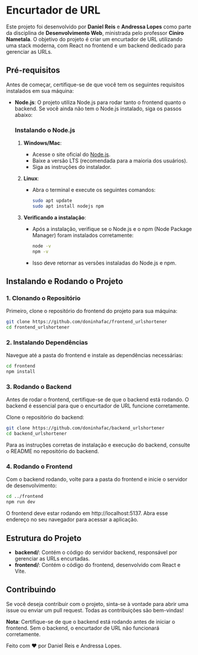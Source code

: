 # Encurtador de URL

Este projeto foi desenvolvido por **Daniel Reis** e **Andressa Lopes** como parte da disciplina de **Desenvolvimento Web**, ministrada pelo professor **Ciniro Nametala**. O objetivo do projeto é criar um encurtador de URL utilizando uma stack moderna, com React no frontend e um backend dedicado para gerenciar as URLs.

## Pré-requisitos

Antes de começar, certifique-se de que você tem os seguintes requisitos instalados em sua máquina:

-   **Node.js**: O projeto utiliza Node.js para rodar tanto o frontend quanto o backend. Se você ainda não tem o Node.js instalado, siga os passos abaixo:

    ### Instalando o Node.js

    1. **Windows/Mac**:

        - Acesse o site oficial do [Node.js](https://nodejs.org/).
        - Baixe a versão LTS (recomendada para a maioria dos usuários).
        - Siga as instruções do instalador.

    2. **Linux**:

        - Abra o terminal e execute os seguintes comandos:
            ```bash
            sudo apt update
            sudo apt install nodejs npm
            ```

    3. **Verificando a instalação**:
        - Após a instalação, verifique se o Node.js e o npm (Node Package Manager) foram instalados corretamente:
            ```bash
            node -v
            npm -v
            ```
        - Isso deve retornar as versões instaladas do Node.js e npm.

## Instalando e Rodando o Projeto

### 1. Clonando o Repositório

Primeiro, clone o repositório do frontend do projeto para sua máquina:

```bash
git clone https://github.com/doninhafac/frontend_urlshortener
cd frontend_urlshortener
```

### 2. Instalando Dependências

Navegue até a pasta do frontend e instale as dependências necessárias:

```bash
cd frontend
npm install
```

### 3. Rodando o Backend

Antes de rodar o frontend, certifique-se de que o backend está rodando. O backend é essencial para que o encurtador de URL funcione corretamente.

Clone o repositório do backend:

```bash
git clone https://github.com/doninhafac/backend_urlshortener
cd backend_urlshortener
```

Para as instruções corretas de instalação e execução do backend, consulte o README no repositório do backend.

### 4. Rodando o Frontend

Com o backend rodando, volte para a pasta do frontend e inicie o servidor de desenvolvimento:

```bash
cd ../frontend
npm run dev
```

O frontend deve estar rodando em http://localhost:5137. Abra esse endereço no seu navegador para acessar a aplicação.

## Estrutura do Projeto

-   **backend/**: Contém o código do servidor backend, responsável por gerenciar as URLs encurtadas.
-   **frontend/**: Contém o código do frontend, desenvolvido com React e Vite.

## Contribuindo

Se você deseja contribuir com o projeto, sinta-se à vontade para abrir uma issue ou enviar um pull request. Todas as contribuições são bem-vindas!

**Nota**: Certifique-se de que o backend está rodando antes de iniciar o frontend. Sem o backend, o encurtador de URL não funcionará corretamente.

Feito com ❤️ por Daniel Reis e Andressa Lopes.
